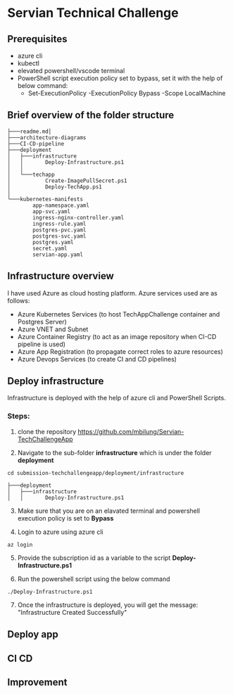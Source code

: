 # Servian Technical Challenge

## Prerequisites

- azure cli 
- kubectl 
- elevated powershell/vscode terminal
- PowerShell script execution policy set to bypass, set it with the help of below command:
  - Set-ExecutionPolicy -ExecutionPolicy Bypass -Scope LocalMachine

## Brief overview of the folder structure
```
├───readme.md│     
├───architecture-diagrams
├───CI-CD-pipeline
├───deployment
│   ├───infrastructure
│   │       Deploy-Infrastructure.ps1
│   │       
│   └───techapp
│           Create-ImagePullSecret.ps1
│           Deploy-TechApp.ps1
│           
└───kubernetes-manifests
        app-namespace.yaml
        app-svc.yaml
        ingress-nginx-controller.yaml
        ingress-rule.yaml
        postgres-pvc.yaml
        postgres-svc.yaml
        postgres.yaml
        secret.yaml
        servian-app.yaml
```

## Infrastructure overview

I have used Azure as cloud hosting platform. Azure services used are as follows:

- Azure Kubernetes Services (to host TechAppChallenge container and Postgres Server)
- Azure VNET and Subnet
- Azure Container Registry (to act as an image repository when CI-CD pipeline is used)
- Azure App Registration (to propagate correct roles to azure resources)
- Azure Devops Services (to create CI and CD pipelines)

## Deploy infrastructure

Infrastructure is deployed with the help of azure cli and PowerShell Scripts.

### Steps:

1. clone the repository https://github.com/mbilung/Servian-TechChallengeApp 

2. Navigate to the sub-folder <b>infrastructure</b> which is under the folder <b>deployment</b>

```
cd submission-techchallengeapp/deployment/infrastructure
```
```
├───deployment
│   ├───infrastructure
│   │       Deploy-Infrastructure.ps1
```

3. Make sure that you are on an elavated terminal and powershell execution policy is set to <b>Bypass</b>

4. Login to azure using azure cli
```
az login
```
5. Provide the subscription id as a variable to the script <b>Deploy-Infrastructure.ps1</b>

6. Run the powershell script using the below command
```
./Deploy-Infrastructure.ps1
```

7. Once the infrastructure is deployed, you will get the message: "Infrastructure Created Successfully"
## Deploy app

## CI CD

## Improvement
